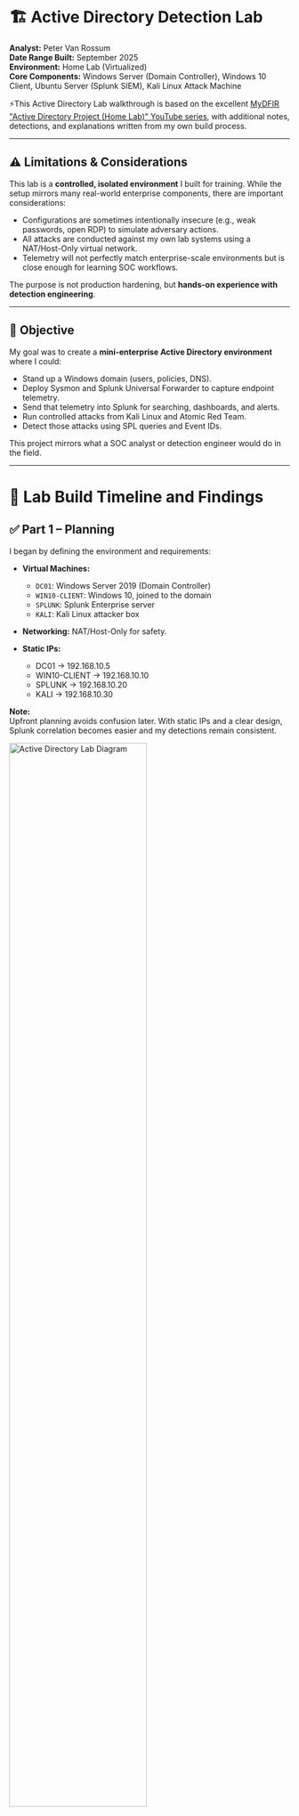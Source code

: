 # 🏗️ Active Directory Detection Lab

**Analyst:** Peter Van Rossum  
**Date Range Built:** September 2025  
**Environment:** Home Lab (Virtualized)  
**Core Components:** Windows Server (Domain Controller), Windows 10 Client, Ubuntu Server (Splunk SIEM), Kali Linux Attack Machine 

⚡This Active Directory Lab walkthrough is based on the excellent [MyDFIR "Active Directory Project (Home Lab)" YouTube series](https://www.youtube.com/@MyDFIR), with additional notes, detections, and explanations written from my own build process.


---

## ⚠️ Limitations & Considerations

This lab is a **controlled, isolated environment** I built for training. While the setup mirrors many real-world enterprise components, there are important considerations:

- Configurations are sometimes intentionally insecure (e.g., weak passwords, open RDP) to simulate adversary actions.  
- All attacks are conducted against my own lab systems using a NAT/Host-Only virtual network.  
- Telemetry will not perfectly match enterprise-scale environments but is close enough for learning SOC workflows.  

The purpose is not production hardening, but **hands-on experience with detection engineering**.

---

## 🎯 Objective

My goal was to create a **mini-enterprise Active Directory environment** where I could:

- Stand up a Windows domain (users, policies, DNS).  
- Deploy Sysmon and Splunk Universal Forwarder to capture endpoint telemetry.  
- Send that telemetry into Splunk for searching, dashboards, and alerts.  
- Run controlled attacks from Kali Linux and Atomic Red Team.  
- Detect those attacks using SPL queries and Event IDs.  

This project mirrors what a SOC analyst or detection engineer would do in the field.

---

# 🧭 Lab Build Timeline and Findings

## ✅ Part 1 – Planning

I began by defining the environment and requirements:

- **Virtual Machines:**  
  - `DC01`: Windows Server 2019 (Domain Controller)  
  - `WIN10-CLIENT`: Windows 10, joined to the domain  
  - `SPLUNK`: Splunk Enterprise server  
  - `KALI`: Kali Linux attacker box  

- **Networking:** NAT/Host-Only for safety.  
- **Static IPs:**  
  - DC01 → 192.168.10.5  
  - WIN10-CLIENT → 192.168.10.10  
  - SPLUNK → 192.168.10.20  
  - KALI → 192.168.10.30  

**Note:**  
Upfront planning avoids confusion later. With static IPs and a clear design, Splunk correlation becomes easier and my detections remain consistent.

<img src="./images/Lab_Diagram.png" alt="Active Directory Lab Diagram" width="70%">
<br>

### 🔑 Why Active Directory Is Central to This Lab

Active Directory is the backbone of this entire project. It’s where user accounts and groups live, how permissions are decided, and how policies are enforced across the environment. Every logon attempt, privilege check, and security policy begins with AD.  

That makes AD both the **target** attackers go after and the **source** of the signals defenders rely on. By building my lab around AD, I created a realistic enterprise core — the place where identity, access, and security controls all intersect.

---

## ✅ Part 2 – Building the Environment

### Windows Server (DC01)
- Installed Windows Server.  
- Renamed host to `DC01`.  
- Promoted it to a Domain Controller with forest `lab.local`.  
- DNS installed automatically with AD DS role.  

### Windows 10 Client
- Installed Windows 10.  
- Joined `lab.local` domain.  
- Verified login with domain credentials.  

### Splunk Enterprise
- Installed Splunk Enterprise (free 500MB/day license).  
- Verified access to Splunk Web UI.  

### Kali Linux
- Updated repositories.  
- Installed Hydra, Crowbar, and CrackMapExec.  
- Prepared wordlists for brute force testing.  

**Why this matters:**  
At this stage, I had a functioning enterprise-like network: a domain, a workstation, a SIEM, and an attacker. This forms the foundation for detection engineering.

---

## ✅ Part 3 – Active Directory & Telemetry

### AD Configuration
- Created user accounts, including a weak “testuser” account.  
- Applied GPOs:  
  - Password complexity.  
  - Audit policy for logon and process creation.  
  - Enabled Remote Desktop for RDP attack simulations.  

### Sysmon Deployment
- Installed Sysmon on DC01 and WIN10-CLIENT.  
- Used SwiftOnSecurity’s Sysmon configuration for comprehensive telemetry.  

### Splunk Universal Forwarder
- Installed Splunk UF on both Windows hosts.  
- Configured `inputs.conf` to forward critical logs:

    [WinEventLog://Application]  
    index = endpoint  
    disabled = false  

    [WinEventLog://Security]  
    index = endpoint  
    disabled = false  

    [WinEventLog://System]  
    index = endpoint  
    disabled = false  

    [WinEventLog://Microsoft-Windows-Sysmon/Operational]  
    index = endpoint  
    disabled = false  
    renderXml = true  
    source = XmlWinEventLog:Microsoft-Windows-Sysmon/Operational

Restarted the SplunkForwarder service to apply changes.

**Note:**  
Telemetry is everything. Without Sysmon + Security logs flowing into Splunk, there’s nothing to analyze or detect. This step was about wiring my environment so Splunk could “see.”

---

## ✅ Part 4 – Splunk Setup & Detection Engineering

### AD User Accounts & Permissions
Before wiring logs into Splunk, I needed realistic users and groups in AD so my detections had meaningful context.

- **Users:**  
  - `testuser` — weak password, used only for brute-force tests.  
  - `analyst.peter` — everyday non-admin account.  

- **Groups:**  
  - `SecOps-Lab-Users` — standard users.  
  - `SecOps-Remote-Desktop` — added to the client’s **Remote Desktop Users** local group so I could RDP without full admin rights.  

**Note:**  
Creating distinct accounts and assigning RDP rights by group ensures Splunk logs show the *who* and *how* behind logon events. It also mirrors real enterprises where access is role-based, not just handed out via local admin.

---

### Splunk Index & Ingestion
On the Splunk server, I created a dedicated index:

- **Index Name:** `endpoint`  
- **Data Type:** Events  

I verified events were flowing with:

    index=endpoint | stats count by host, source

Expected sources included:  
- `WinEventLog:Security`  
- `WinEventLog:System`  
- `WinEventLog:Application`  
- `WinEventLog:Microsoft-Windows-Sysmon/Operational`  

---

### Key Event IDs
**Windows Security Logs:** 4625 (failed logon), 4624 (successful logon), 4672 (privileged logon), 4688 (process creation).  
**Sysmon Logs:** 1 (process create), 3 (network connection), 7 (image loaded), 11 (file created), 13 (registry modification), 22 (DNS query).  

---

### Core SPL Queries
*(These come from common SOC playbooks, not directly from MyDFIR — they extend the lab into detection engineering.)*

**Failed logons by user/IP:**

    index=endpoint source="WinEventLog:Security" EventCode=4625
    | stats count BY TargetUserName, IpAddress
    | sort - count

**Brute-force success correlation:**

    index=endpoint source="WinEventLog:Security" EventCode IN (4625,4624)
    | eval outcome=if(EventCode=4625,"fail","success")
    | stats count AS attempts, values(outcome) AS outcomes by TargetUserName, IpAddress
    | where attempts>=10 AND mvfind(outcomes,"success")>=0

**Suspicious PowerShell activity:**

    index=endpoint source="WinEventLog:Microsoft-Windows-Sysmon/Operational" EventCode=1 Image="*\\powershell.exe"
    | eval encoded=if(match(CommandLine,"(?i)-enc"),"Base64_Encoded","Plain")
    | table _time, host, User, CommandLine, encoded

---

## ✅ Part 5 – Attack & Detect

### 🕵️ Attacker Assumptions in This Lab

To ground the attack phase, I documented the assumptions that mirror a realistic adversary scenario:

- Attacker has already **gained a foothold in the internal network** (phished user, rogue device, Wi-Fi access).  
- Attacker has an **IP address** on the subnet, either via DHCP or static assignment.  
- DHCP in AD environments typically points clients to the **Domain Controller for DNS**, so the attacker also inherits the DC’s DNS server.  
- RDP has been **enabled on the Windows client** to allow simulation of lateral movement.  
- Brute force tools like **Crowbar** are used internally against domain-joined hosts, generating authentication noise that can be detected in Splunk.

**Relevance:**  
This lab simulates *post-compromise lateral movement*, not an internet-exposed RDP attack. The focus is on how telemetry (Security logs, Sysmon, Splunk) captures brute force attempts and successful logons inside an enterprise-like environment.

---

### 🔐 Brute Force with Kali

I began with something noisy but classic: brute forcing remote services. From my Kali VM, I targeted the Windows client using both RDP and SMB.  

**RDP brute force (Crowbar):**

    sudo crowbar -b rdp -s 192.168.10.10/32 -u testuser -C passwords.txt

- `-b rdp` → protocol to attack.  
- `-s 192.168.10.10/32` → the Windows 10 client target.  
- `-u testuser` → my deliberately weak lab account.  
- `-C passwords.txt` → supplied wordlist.  

**SMB brute force (Hydra):**

    hydra -L users.txt -P passwords.txt smb://192.168.10.10 -V -f

- `-L users.txt` → list of usernames to test.  
- `-P passwords.txt` → password wordlist.  
- `-V` → verbose output.  
- `-f` → stop when a valid login is found.  

**Expected telemetry in Splunk:**  
- A burst of **4625 (failed logon)** events for each attempt.  
- If the password hits, a **4624 (successful logon)** event appears.  
- If that account has elevated rights, a **4672 (special privileges assigned)** will follow.  

**Troubleshooting Notes:**  
In practice, I wasn’t able to get the brute force from Kali working as intended. The exact cause was never identified, but the failure appeared related to how my virtual lab environment was handling remote authentication attempts. To troubleshoot, I confirmed the RDP and SMB services were enabled, tweaked RDP service settings on the Windows client, rebooted both machines multiple times, and switched network adapter settings in VirtualBox. I also verified account status and tested the tools (Crowbar/Hydra) against local services to ensure they were functional. I eventually narrowed the problem down to the RDP handshake or connection dropping at a certain stage of the authentication process, but the silent failure behavior of Crowbar made it difficult to confirm. Despite these steps, the remote brute force never succeeded. To keep the lab moving, I pivoted to using **Atomic Red Team (ART)** directly on the Windows client to simulate brute-force activity and generate the same authentication telemetry that would appear during a real attack.

---

### 🎭 Atomic Red Team (ART)

## ⚔️ Atomic Red Team Simulation

After brute force, I turned to **Atomic Red Team (ART)** to simulate more targeted, stealthy techniques. ART provides repeatable test cases that map directly to MITRE ATT&CK, so I could measure detections against recognized adversary behaviors.  

---

### 🔧 Setup and Fixes

The published `get-atomics.ps1` bootstrap script isn’t always enough to make ART usable.  
In my case I had to do the following:

1. **Clone / Install Atomic Red Team repo**  
   ART lives under `C:\AtomicRedTeam\`. It has two important folders:
   - `\invoke-atomicredteam` → PowerShell module (`Invoke-AtomicRedTeam.psm1`)
   - `\atomics` → YAML definitions for each test

2. **Import the PowerShell module**  
   Without this, PowerShell didn’t recognize `Invoke-AtomicTest`.  

       Import-Module "C:\AtomicRedTeam\invoke-atomicredteam\Invoke-AtomicRedTeam.psm1" -Force

3. **Fix missing Execution Logger**  
   By default, ART tries to log with `Default-ExecutionLogger`, but that module isn’t on the system path. I had to manually import it from the repo’s *Public* folder:

       Import-Module "C:\AtomicRedTeam\invoke-atomicredteam\Public\Default-ExecutionLogger.psm1" -Force

   Alternatively, to skip logger errors entirely:

       Invoke-AtomicTest Txxxx -PathToAtomicsFolder "C:\AtomicRedTeam\atomics" -NoExecutionLog

4. **Point to the Atomics folder**  
   Every run must specify where the YAML test definitions live:

       -PathToAtomicsFolder "C:\AtomicRedTeam\atomics"

---

### 🧪 Tests Run

#### Test 1: T1136.001 – Create Local Account (NewLocalUser)

Simulates an attacker creating and adding a new account to the Administrators group.  

       Invoke-AtomicTest T1136.001 -TestNumbers 9 -PathToAtomicsFolder "C:\AtomicRedTeam\atomics"

**Observed behavior:**  
- User `NewLocalUser` created, added to Administrators, then deleted (per script).  

**Expected logs:**  
- **Security 4720** (user account created)  
- **Security 4732** (added to Administrators group)  
- **Security 4726** (user account deleted)  
- **Sysmon Event ID 1 / Security 4688** showing `net.exe` and `powershell.exe` process creation  

---

#### Test 2: T1059.001 – PowerShell Encoded Command

Simulates obfuscated PowerShell via `-enc`.  

       Invoke-AtomicTest T1059.001 -TestNumbers 1 -PathToAtomicsFolder "C:\AtomicRedTeam\atomics"

**Expected logs:**  
- **Sysmon Event ID 1 (process creation)** → `powershell.exe -enc …`  

---

#### Test 3: T1547.001 – Registry Run Key Persistence

Simulates persistence through `HKCU\Software\Microsoft\Windows\CurrentVersion\Run`.  

       Invoke-AtomicTest T1547.001 -TestNumbers 1 -PathToAtomicsFolder "C:\AtomicRedTeam\atomics"

**Expected logs:**  
- **Sysmon Event ID 13 (registry modification)** → Run key update  

---

#### Test 4: T1105 – Ingress Tool Transfer

Simulates downloading a file from the internet.  

       Invoke-AtomicTest T1105 -TestNumbers 1 -PathToAtomicsFolder "C:\AtomicRedTeam\atomics"

**Expected logs:**  
- **Sysmon Event ID 11 (file created)** for dropped file  
- **Sysmon Event ID 3 (network connection)** for outbound request  

---

### 🧹 Cleanup

To remove persistence artifacts or test accounts after running:

       # Example cleanup for the registry test
       Invoke-AtomicTest T1547.001 -TestNumbers 1 -PathToAtomicsFolder "C:\AtomicRedTeam\atomics" -Cleanup

       # Generic cleanup (user accounts, files, registry keys) for T1136.001
       Invoke-AtomicTest T1136.001 -PathToAtomicsFolder "C:\AtomicRedTeam\atomics" -Cleanup

---

✅ With the fixes during installation and configuration, ART tests ran correctly and produced the expected telemetry for Splunk/Sysmon validation.  

---

### 📊 Splunk Detection Queries

To validate these tests, I pivoted into Splunk with SPL searches aligned to each scenario:

**Encoded PowerShell (T1059.001):**

    index=endpoint EventCode=1 Image="*\\powershell.exe" CommandLine="*-enc*"
    | table _time, host, User, CommandLine

**Registry persistence (T1547.001):**

    index=endpoint EventCode=13
    | regex TargetObject="(?i)\\Software\\Microsoft\\Windows\\CurrentVersion\\Run"
    | table _time, host, TargetObject, Details

**File drop + network connection (T1105):**

    index=endpoint (EventCode=11 OR EventCode=3)
    | table _time, host, EventCode, Image, CommandLine, TargetFilename, DestinationIp, DestinationPort

---

### 🧠 Key Takeaways

Part 5 transformed the lab from *log collection* to a true **defender feedback loop**:  
1. I simulated real-world adversary behavior (brute force, obfuscated PowerShell, persistence, and tool transfer).  
2. My Sysmon + Splunk pipeline captured the artifacts.  
3. Custom SPL queries surfaced those behaviors clearly in dashboards and alerts.  

This gave me confidence that if a similar attack played out in production, the right telemetry and detection logic would be there to catch it.

---

### 📌 MITRE ATT&CK Mapping

| Technique ID | Name                               | Category          | Test Description                              |
|--------------|------------------------------------|-------------------|-----------------------------------------------|
| **T1110**    | Brute Force                        | Credential Access | Kali Crowbar/Hydra attacks against RDP & SMB  |
| **T1059.001**| PowerShell (Encoded Command)       | Execution         | Encoded PowerShell to obfuscate commands      |
| **T1547.001**| Registry Run Keys / Startup Folder | Persistence       | Registry modification for logon persistence   |
| **T1105**    | Ingress Tool Transfer              | Command & Control | Downloading tools/files from remote sources   |
| **T1136.001**| Create Account: Local Account      | Persistence       | Adding a new local user account for persistence |

---

# 📊 Deliverables

By the end of this lab, I had:
- A functional AD domain (`lab.local`).  
- Sysmon + Splunk UF sending telemetry to Splunk.  
- SPL queries that detect brute force, encoded PowerShell, persistence, and file drops.  
- A Splunk dashboard with real attack telemetry.  
- Documented adversary simulations with Atomic Red Team.  

---

# ✅ Progress Checklist

- [x] VMs created (Server, Client, Splunk, Kali).  
- [x] AD configured (domain, users, GPOs).  
- [x] Sysmon + UF deployed.  
- [x] Splunk index created and logs verified.  
- [x] Core SPL queries tested.  
- [x] Dashboard panels built.  
- [x] Brute force attack executed + detected.  
- [x] Atomic Red Team installed and tests executed.  
- [x] Matching detections verified in Splunk.  
- [x] Results documented.  

---

_Report generated by Peter Van Rossum, September 2025_
